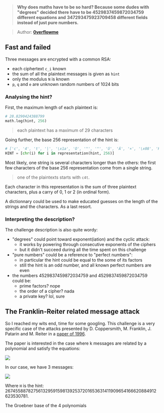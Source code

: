 > **Why does maths have to be so hard? Because some dudes with "degrees"**
> **decided there have to be 4529837459872034759 different equations and**
> **347293475923709458 different fields instead of just pure numbers.**

> Author: **[0verflowme][author-profile]**

## Fast and failed

Three messages are encrypted with a common RSA:

- each ciphertext `c_i` known
- the sum of all the plaintext messages is given as `hint`
- only the modulus `N` is known
- `p`, `q` and `e` are unknown random numbers of 1024 bits

### Analysing the hint?

First, the maximum length of each plaintext is:

```python
# 28.8290424388799
math.log(hint, 256)
```

> each plaintext has a maximum of 29 characters

Going further, the base 256 representation of the hint is:

```python
# ['c', '4', 't', '|', '\x1a', 'Ö', '"', '"', 'Ú', 'Ã', '×', '\x08', 'H', 'ß', 'Ä', '\\', '3', '7', '\t', '&', '\x08', 'J', '7', '\x00', '\n', '\x03', 'ë', '3', '\x1d']
HINT = [chr(i) for i in representation(hint, 256)]
```

Most likely, one string is several characters longer than the others: the first
few characters of the base 256 representation come from a single string.

> one of the plaintexts starts with `c4t`.

Each character in this representation is the sum of three plaintext characters,
plus a carry of 0, 1 or 2 (in ordinal form).

A dictionnary could be used to make educated guesses on the length of the strings
and the characters. As a last resort.

### Interpreting the description?

The challenge description is also quite wordy:

- "degrees" could point toward exponent(iation) and the cyclic attack:
  - it works by powering through consecutive exponents of the ciphers
  - but it didn't succeed during all the time spent on this challenge
- "pure numbers" could be a reference to "perfect numbers":
  - in particular the hint could be equal to the some of its factors
  - still the hint is an odd number, and all known perfect numbers are even
- the numbers 4529837459872034759 and 4529837459872034759 could be:
  - prime factors? nope
  - the order of a cipher? nada
  - a private key? lol, sure

## The Franklin-Reiter related message attack

So I reached my wits end, time for some googling. This challenge is a very
specific case of the attacks presented by D. Coppersmith, M. Franklin,
J. Patarin and M. Reiter in a [paper of 1996][coppersmith-paper].

The paper is interested in the case where k messages are related by a polynomial
and satisfy the equations:

![][equation-related-messages]

In our case, we have 3 messages:

![][equation-quick-maffs]

Where `H` is the hint: 2674558878275613295915981392537201653631411909654166620884912623530781.

The Groebner base of the 4 polynomials

[author-profile]: https://app.hackthebox.eu/users/109128
[coppersmith-paper]: https://link.springer.com/content/pdf/10.1007/3-540-68339-9_1.pdf

[equation-quick-maffs]: images/equations/quick-maffs.png
[equation-related-messages]: images/equations/related-messages.png
[symbol-polynomial-relation]: images/symbols/polynomial-relation.png
